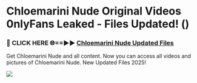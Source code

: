 # Chloemarini Nude Original Videos 0nlyFans Leaked - Files Updated! ()

<h3>🔴 CLICK HERE 🌐==►► <a href="https://tinyurl.com/2p9ay9w9" rel="nofollow">Chloemarini Nude Updated Files</a></h3>

Get Chloemarini Nude and all content. Now you can access all videos and pictures of Chloemarini Nude. New Updated Files 2025!

[![](https://i.imgur.com/KQgVmj3.gif)](https://tinyurl.com/2p9ay9w9)
